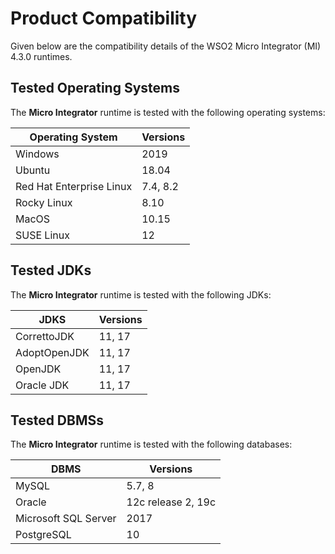 # Product Compatibility

Given below are the compatibility details of the WSO2 Micro Integrator (MI) 4.3.0 runtimes.

## Tested Operating Systems

The **Micro Integrator** runtime is tested with the following operating systems:

|**Operating System**|**Versions**|
|--------------------|------------|
|Windows             | 2019       |
|Ubuntu              |18.04       |
|Red Hat Enterprise Linux |7.4, 8.2  |
|Rocky Linux         | 8.10       |
|MacOS               | 10.15      |
|SUSE Linux          | 12         |

## Tested JDKs

The **Micro Integrator** runtime is tested with the following JDKs:

| **JDKS**            |**Versions**|
|---------------------|------------|
| CorrettoJDK         | 11, 17     |
| AdoptOpenJDK        | 11, 17     |
| OpenJDK             | 11, 17     |
| Oracle JDK          | 11, 17     |

## Tested DBMSs

The **Micro Integrator** runtime is tested with the following databases:

|**DBMS**     |**Versions**|
|--------------|-----------|
|MySQL         | 5.7, 8    |
|Oracle        | 12c release 2, 19c  |
|Microsoft SQL Server| 2017|
|PostgreSQL            |10 |
